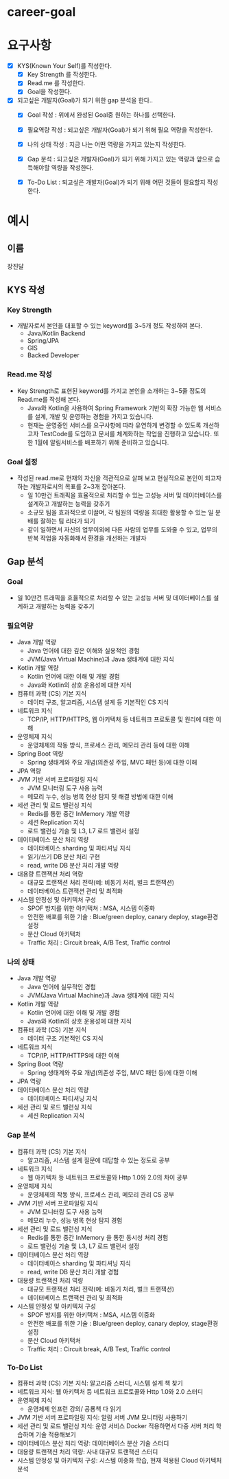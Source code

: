 # career-goal

# 요구사항
- [x] KYS(Known Your Self)를 작성한다.
    - [x] Key Strength 를 작성한다.
    - [x] Read.me 를 작성한다.
    - [x] Goal을 작성한다.
- [x] 되고싶은 개발자(Goal)가 되기 위한 gap 분석을 한다..
    - [x] Goal 작성 : 위에서 완성된 Goal중 원하는 하나를 선택한다.
    - [x] 필요역량 작성 : 되고싶은 개발자(Goal)가 되기 위해 필요 역량을 작성한다.
    - [x] 나의 상태 작성 : 지금 나는 어떤 역량을 가지고 있는지 작성한다.
    - [x] Gap 분석 : 되고싶은 개발자(Goal)가 되기 위해 가지고 있는 역량과 앞으로 습득해야할 역량을 작성한다.
    - [x] To-Do List : 되고싶은 개발자(Goal)가 되기 위해 어떤 것들이 필요할지 작성한다.


# 예시
## 이름
장진달
## KYS 작성
### Key Strength
- 개발자로서 본인을 대표할 수 있는 keyword를 3~5개 정도 작성하여 본다.
    - Java/Kotlin Backend
    - Spring/JPA
    - GIS
    - Backed Developer
### Read.me 작성
- Key Strength로 표현된 keyword를 가지고 본인을 소개하는 3~5줄 정도의 Read.me를 작성해 본다.
    - Java와 Kotlin을 사용하여 Spring Framework 기반의 확장 가능한 웹 서비스를 설계, 개발 및 운영하는 경험을 가지고 있습니다. 
    - 현재는 운영중인 서비스를 요구사항에 따라 유연하게 변경할 수 있도록 개선하고자 TestCode를 도입하고 문서를 체계화하는 작업을 진행하고 있습니다.
    또한 1월에 알림서비스를 배포하기 위해 준비하고 있습니다.
### Goal 설정
- 작성된 read.me로 현재의 자신을 객관적으로 살펴 보고 현실적으로 본인이 되고자하는 개발자로서의 목표를 2~3개 잡아본다.
    - 일 10만건 트래픽을 효율적으로 처리할 수 있는 고성능 서버 및 데이터베이스를 설계하고 개발하는 능력을 갖추기
    - 소규모 팀을 효과적으로 이끌며, 각 팀원의 역량을 최대한 활용할 수 있는 일 분배를 잘하는 팀 리더가 되기
    - 같이 일하면서 자신의 업무이외에 다른 사람의 업무를 도와줄 수 있고, 업무의 반복 작업을 자동화해서 환경을 개선하는 개발자
## Gap 분석
### Goal
- 일 10만건 트래픽을 효율적으로 처리할 수 있는 고성능 서버 및 데이터베이스를 설계하고 개발하는 능력을 갖추기
### 필요역량
- Java 개발 역량
    - Java 언어에 대한 깊은 이해와 실용적인 경험
    - JVM(Java Virtual Machine)과 Java 생태계에 대한 지식
- Kotlin 개발 역량
    - Kotlin 언어에 대한 이해 및 개발 경험
    - Java와 Kotlin의 상호 운용성에 대한 지식
- 컴퓨터 과학 (CS) 기본 지식
    - 데이터 구조, 알고리즘, 시스템 설계 등 기본적인 CS 지식
- 네트워크 지식
    - TCP/IP, HTTP/HTTPS, 웹 아키텍처 등 네트워크 프로토콜 및 원리에 대한 이해
- 운영체제 지식
    - 운영체제의 작동 방식, 프로세스 관리, 메모리 관리 등에 대한 이해
- Spring Boot 역량
    - Spring 생태계와 주요 개념(의존성 주입, MVC 패턴 등)에 대한 이해
- JPA 역량
- JVM 기반 서버 프로파일링 지식
    - JVM 모니터링 도구 사용 능력
    - 메모리 누수, 성능 병목 현상 탐지 및 해결 방법에 대한 이해
- 세션 관리 및 로드 밸런싱 지식
    - Redis를 통한 중간 InMemory 개발 역량
    - 세션 Replication 지식
    - 로드 밸런싱 기술 및 L3, L7 로드 밸런서 설정
- 데이터베이스 분산 처리 역량
    - 데이터베이스 sharding 및 파티셔닝 지식
    - 읽기/쓰기 DB 분산 처리 구현
    - read, write DB 분산 처리 개발 역량
- 대용량 트랜잭션 처리 역량
    - 대규모 트랜잭션 처리 전략(예: 비동기 처리, 벌크 트랜잭션)
    - 데이터베이스 트랜잭션 관리 및 최적화
- 시스템 안정성 및 아키텍처 구성
    - SPOF 방지를 위한 아키택쳐 : MSA, 시스템 이중화
    - 안전한 배포를 위한 기술 : Blue/green deploy, canary deploy, stage환경 설정
    - 분산 Cloud 아키택처
    - Traffic 처리 : Circuit break, A/B Test, Traffic control

### 나의 상태
- Java 개발 역량
    - Java 언어에 실무적인 경험
    - JVM(Java Virtual Machine)과 Java 생태계에 대한 지식
- Kotlin 개발 역량
    - Kotlin 언어에 대한 이해 및 개발 경험
    - Java와 Kotlin의 상호 운용성에 대한 지식
- 컴퓨터 과학 (CS) 기본 지식
    - 데이터 구조 기본적인 CS 지식
- 네트워크 지식
    - TCP/IP, HTTP/HTTPS에 대한 이해
- Spring Boot 역량
    - Spring 생태계와 주요 개념(의존성 주입, MVC 패턴 등)에 대한 이해
- JPA 역량
- 데이터베이스 분산 처리 역량
    - 데이터베이스 파티셔닝 지식
- 세션 관리 및 로드 밸런싱 지식
  - 세션 Replication 지식

### Gap 분석
- 컴퓨터 과학 (CS) 기본 지식
    - 알고리즘, 시스템 설계 질문에 대답할 수 있는 정도로 공부
- 네트워크 지식
    - 웹 아키텍처 등 네트워크 프로토콜와 Http 1.0와 2.0의 차이 공부
- 운영체제 지식
  - 운영체제의 작동 방식, 프로세스 관리, 메모리 관리 CS 공부
- JVM 기반 서버 프로파일링 지식
  - JVM 모니터링 도구 사용 능력
  - 메모리 누수, 성능 병목 현상 탐지 경험
- 세션 관리 및 로드 밸런싱 지식
  - Redis를 통한 중간 InMemory 을 통한 동시성 처리 경험
  - 로드 밸런싱 기술 및 L3, L7 로드 밸런서 설정  
- 데이터베이스 분산 처리 역량
  - 데이터베이스 sharding 및 파티셔닝 지식
  - read, write DB 분산 처리 개발 경험
- 대용량 트랜잭션 처리 역량
  - 대규모 트랜잭션 처리 전략(예: 비동기 처리, 벌크 트랜잭션)
  - 데이터베이스 트랜잭션 관리 및 최적화
- 시스템 안정성 및 아키텍처 구성
  - SPOF 방지를 위한 아키택쳐 : MSA, 시스템 이중화
  - 안전한 배포를 위한 기술 : Blue/green deploy, canary deploy, stage환경 설정
  - 분산 Cloud 아키택처
  - Traffic 처리 : Circuit break, A/B Test, Traffic control

### To-Do List
- 컴퓨터 과학 (CS) 기본 지식: 알고리즘 스터디, 시스템 설계 책 찾기
- 네트워크 지식: 웹 아키텍처 등 네트워크 프로토콜와 Http 1.0와 2.0 스터디
- 운영체제 지식
  - 운영체제 인프런 강의/ 공룡책 다 읽기
- JVM 기반 서버 프로파일링 지식: 알림 서버 JVM 모니터링 사용하기
- 세션 관리 및 로드 밸런싱 지식: 운영 서비스 Docker 적용하면서 다중 서버 처리 학습하며 기술 적용해보기
- 데이터베이스 분산 처리 역량: 데이터베이스 분산 기술 스터디
- 대용량 트랜잭션 처리 역량: 사내 대규모 트랜잭션 스터디
- 시스템 안정성 및 아키텍처 구성: 시스템 이중화 학습, 현재 적용된 Cloud 아키텍처 분석
